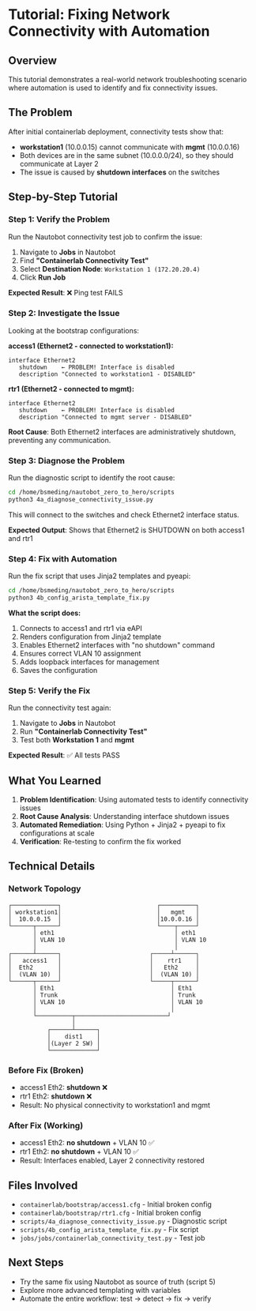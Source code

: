 # Tutorial: Fixing Network Connectivity with Automation

## Overview

This tutorial demonstrates a real-world network troubleshooting scenario where automation is used to identify and fix connectivity issues.

## The Problem

After initial containerlab deployment, connectivity tests show that:
- **workstation1** (10.0.0.15) cannot communicate with **mgmt** (10.0.0.16)
- Both devices are in the same subnet (10.0.0.0/24), so they should communicate at Layer 2
- The issue is caused by **shutdown interfaces** on the switches

## Step-by-Step Tutorial

### Step 1: Verify the Problem

Run the Nautobot connectivity test job to confirm the issue:

1. Navigate to **Jobs** in Nautobot
2. Find **"Containerlab Connectivity Test"**
3. Select **Destination Node**: `Workstation 1 (172.20.20.4)`
4. Click **Run Job**

**Expected Result**: ❌ Ping test FAILS

### Step 2: Investigate the Issue

Looking at the bootstrap configurations:

**access1 (Ethernet2 - connected to workstation1):**
```
interface Ethernet2
   shutdown    ← PROBLEM! Interface is disabled
   description "Connected to workstation1 - DISABLED"
```

**rtr1 (Ethernet2 - connected to mgmt):**
```
interface Ethernet2
   shutdown    ← PROBLEM! Interface is disabled
   description "Connected to mgmt server - DISABLED"
```

**Root Cause**: Both Ethernet2 interfaces are administratively shutdown, preventing any communication.

### Step 3: Diagnose the Problem

Run the diagnostic script to identify the root cause:

```bash
cd /home/bsmeding/nautobot_zero_to_hero/scripts
python3 4a_diagnose_connectivity_issue.py
```

This will connect to the switches and check Ethernet2 interface status.

**Expected Output**: Shows that Ethernet2 is SHUTDOWN on both access1 and rtr1

### Step 4: Fix with Automation

Run the fix script that uses Jinja2 templates and pyeapi:

```bash
cd /home/bsmeding/nautobot_zero_to_hero/scripts
python3 4b_config_arista_template_fix.py
```

**What the script does:**
1. Connects to access1 and rtr1 via eAPI
2. Renders configuration from Jinja2 template
3. Enables Ethernet2 interfaces with "no shutdown" command
4. Ensures correct VLAN 10 assignment
5. Adds loopback interfaces for management
6. Saves the configuration

### Step 5: Verify the Fix

Run the connectivity test again:

1. Navigate to **Jobs** in Nautobot
2. Run **"Containerlab Connectivity Test"**
3. Test both **Workstation 1** and **mgmt**

**Expected Result**: ✅ All tests PASS

## What You Learned

1. **Problem Identification**: Using automated tests to identify connectivity issues
2. **Root Cause Analysis**: Understanding interface shutdown issues
3. **Automated Remediation**: Using Python + Jinja2 + pyeapi to fix configurations at scale
4. **Verification**: Re-testing to confirm the fix worked

## Technical Details

### Network Topology

```
┌─────────────┐                           ┌──────────┐
│ workstation1│                           │   mgmt   │
│  10.0.0.15  │                           │10.0.0.16 │
└──────┬──────┘                           └────┬─────┘
       │ eth1                                  │ eth1
       │ VLAN 10                               │ VLAN 10
       │                                       │
┌──────┴──────┐                         ┌─────┴──────┐
│   access1   │                         │    rtr1    │
│  Eth2       │                         │   Eth2     │
│  (VLAN 10)  │                         │  (VLAN 10) │
└──────┬──────┘                         └─────┬──────┘
       │ Eth1                                 │ Eth1
       │ Trunk                                │ Trunk
       │ VLAN 10                              │ VLAN 10
       │                                      │
       └──────────┬──────────────────────────┘
                  │
           ┌──────┴──────┐
           │    dist1    │
           │(Layer 2 SW) │
           └─────────────┘
```

### Before Fix (Broken)

- access1 Eth2: **shutdown** ❌
- rtr1 Eth2: **shutdown** ❌
- Result: No physical connectivity to workstation1 and mgmt

### After Fix (Working)

- access1 Eth2: **no shutdown** + VLAN 10 ✅
- rtr1 Eth2: **no shutdown** + VLAN 10 ✅
- Result: Interfaces enabled, Layer 2 connectivity restored

## Files Involved

- `containerlab/bootstrap/access1.cfg` - Initial broken config
- `containerlab/bootstrap/rtr1.cfg` - Initial broken config
- `scripts/4a_diagnose_connectivity_issue.py` - Diagnostic script
- `scripts/4b_config_arista_template_fix.py` - Fix script
- `jobs/jobs/containerlab_connectivity_test.py` - Test job

## Next Steps

- Try the same fix using Nautobot as source of truth (script 5)
- Explore more advanced templating with variables
- Automate the entire workflow: test → detect → fix → verify

